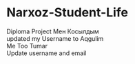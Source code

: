 # Narxoz-Student-Life
Diploma Project
Мен Косылдым <br>
updated my Username to Aqgulim
<br>
Me Too Tumar <br>
Update username and email